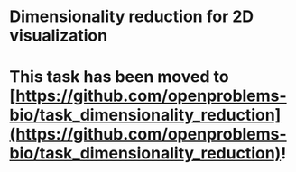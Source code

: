 # Dimensionality reduction for 2D visualization

# This task has been moved to [https://github.com/openproblems-bio/task_dimensionality_reduction](https://github.com/openproblems-bio/task_dimensionality_reduction)!
